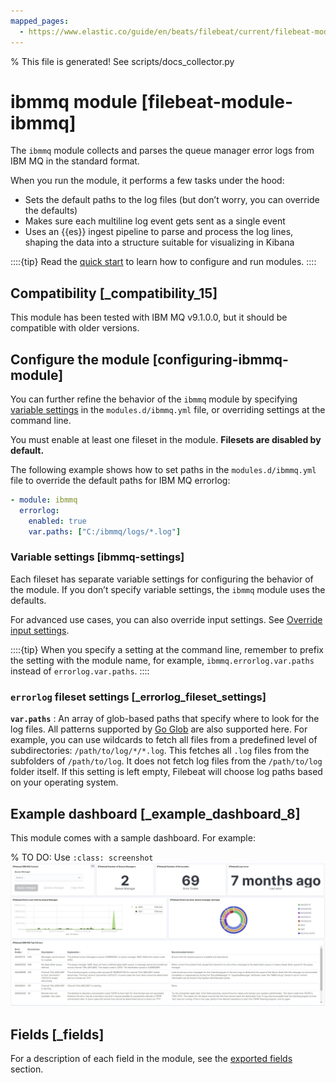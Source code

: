 ```yaml
---
mapped_pages:
  - https://www.elastic.co/guide/en/beats/filebeat/current/filebeat-module-ibmmq.html
---
```


% This file is generated! See scripts/docs_collector.py

# ibmmq module [filebeat-module-ibmmq]

The `ibmmq` module collects and parses the queue manager error logs from IBM MQ in the standard format.

When you run the module, it performs a few tasks under the hood:

* Sets the default paths to the log files (but don’t worry, you can override the defaults)
* Makes sure each multiline log event gets sent as a single event
* Uses an {{es}} ingest pipeline to parse and process the log lines, shaping the data into a structure suitable for visualizing in Kibana

::::{tip}
Read the [quick start](/reference/filebeat/filebeat-installation-configuration.md) to learn how to configure and run modules.
::::



## Compatibility [_compatibility_15]

This module has been tested with IBM MQ v9.1.0.0, but it should be compatible with older versions.


## Configure the module [configuring-ibmmq-module]

You can further refine the behavior of the `ibmmq` module by specifying [variable settings](#ibmmq-settings) in the `modules.d/ibmmq.yml` file, or overriding settings at the command line.

You must enable at least one fileset in the module. **Filesets are disabled by default.**

The following example shows how to set paths in the `modules.d/ibmmq.yml` file to override the default paths for IBM MQ errorlog:

```yaml
- module: ibmmq
  errorlog:
    enabled: true
    var.paths: ["C:/ibmmq/logs/*.log"]
```


### Variable settings [ibmmq-settings]

Each fileset has separate variable settings for configuring the behavior of the module. If you don’t specify variable settings, the `ibmmq` module uses the defaults.

For advanced use cases, you can also override input settings. See [Override input settings](/reference/filebeat/advanced-settings.md).

::::{tip}
When you specify a setting at the command line, remember to prefix the setting with the module name, for example, `ibmmq.errorlog.var.paths` instead of `errorlog.var.paths`.
::::



### `errorlog` fileset settings [_errorlog_fileset_settings]

**`var.paths`**
:   An array of glob-based paths that specify where to look for the log files. All patterns supported by [Go Glob](https://golang.org/pkg/path/filepath/#Glob) are also supported here. For example, you can use wildcards to fetch all files from a predefined level of subdirectories: `/path/to/log/*/*.log`. This fetches all `.log` files from the subfolders of `/path/to/log`. It does not fetch log files from the `/path/to/log` folder itself. If this setting is left empty, Filebeat will choose log paths based on your operating system.


## Example dashboard [_example_dashboard_8]

This module comes with a sample dashboard. For example:

% TO DO: Use `:class: screenshot`
![filebeat ibmmq](images/filebeat-ibmmq.png)

## Fields [_fields]

For a description of each field in the module, see the [exported fields](/reference/filebeat/exported-fields-ibmmq.md) section.
